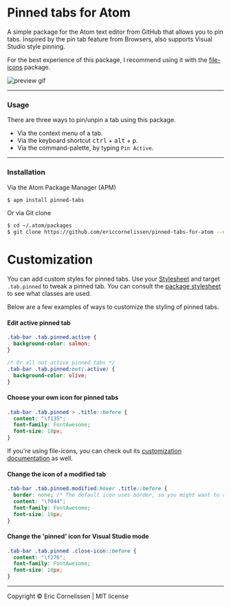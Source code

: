 # Pinned tabs for Atom
A simple package for the Atom text editor from GitHub that allows you to pin tabs. Inspired by the pin tab feature from Browsers, also supports Visual Studio style pinning.

For the best experience of this package, I recommend using it with the [file-icons](https://atom.io/packages/file-icons) package.

![preview gif](http://i.imgur.com/zdzpBnd.gif)

* * *

### Usage
There are three ways to pin/unpin a tab using this package.
- Via the context menu of a tab.
- Via the keyboard shortcut <kbd>ctrl</kbd> + <kbd>alt</kbd> + <kbd>p</kbd>.
- Via the command-palette, by typing `Pin Active`.

* * *

### Installation
Via the Atom Package Manager (APM)
```bash
$ apm install pinned-tabs
```

Or via Git clone
```bash
$ cd ~/.atom/packages
$ git clone https://github.com/ericcornelissen/pinned-tabs-for-atom --depth=1
```

# Customization
You can add custom styles for pinned tabs. Use your [Stylesheet](https://flight-manual.atom.io/using-atom/sections/basic-customization/#style-tweaks) and target `.tab.pinned` to tweak a pinned tab. You can consult the [package stylesheet](./styles/pinned-tabs.less) to see what classes are used.

Below are a few examples of ways to customize the styling of pinned tabs.

#### Edit active pinned tab
```css
.tab-bar .tab.pinned.active {
  background-color: salmon;
}

/* Or all not active pinned tabs */
.tab-bar .tab.pinned:not(.active) {
  background-color: olive;
}
```

#### Choose your own icon for pinned tabs
```css
.tab-bar .tab.pinned > .title::before {
  content: "\f135";
  font-family: FontAwesome;
  font-size: 18px;
}
```

If you're using file-icons, you can check out its [customization documentation](https://github.com/file-icons/atom#customisation) as well.

#### Change the icon of a modified tab
```css
.tab-bar .tab.pinned.modified:hover .title::before {
  border: none; /* The default icon uses border, so you might want to remove it */
  content: "\f044";
  font-family: FontAwesome;
  font-size: 18px;
}
```

#### Change the 'pinned' icon for Visual Studio mode
```css
.tab-bar .tab.pinned .close-icon::before {
  content: "\f276";
  font-family: FontAwesome;
  font-size: 18px;
}
```

* * *

Copyright © Eric Cornelissen | MIT license
